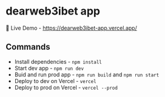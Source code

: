 # dearweb3ibet app

🔗 Live Demo - https://dearweb3ibet-app.vercel.app/

## Commands

- Install dependencies - `npm install`
- Start dev app - `npm run dev`
- Buid and run prod app - `npm run build` and `npm run start`
- Deploy to dev on Vercel - `vercel`
- Deploy to prod on Vercel - `vercel --prod`
